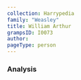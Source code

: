 ```yaml
---
collection: Harrypedia
family: "Weasley"
title: William Arthur
grampsID: I0073
author:
pageType: person
---
```


### Analysis

